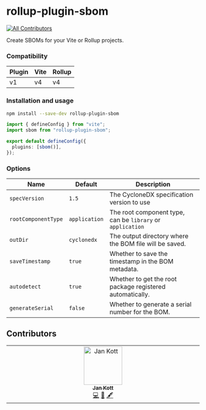 # rollup-plugin-sbom
<!-- ALL-CONTRIBUTORS-BADGE:START - Do not remove or modify this section -->
[![All Contributors](https://img.shields.io/badge/all_contributors-1-orange.svg?style=flat-square)](#contributors-)
<!-- ALL-CONTRIBUTORS-BADGE:END -->

Create SBOMs for your Vite or Rollup projects.

### Compatibility

| Plugin | Vite | Rollup |
| ------ | ---- | ------ |
| v1     | v4   | v4     |

### Installation and usage

```sh
npm install --save-dev rollup-plugin-sbom
```

```ts
import { defineConfig } from "vite";
import sbom from "rollup-plugin-sbom";

export default defineConfig({
  plugins: [sbom()],
});
```

### Options

| Name                | Default       | Description                                                |
| ------------------- | ------------- | ---------------------------------------------------------- |
| `specVersion`       | `1.5`         | The CycloneDX specification version to use                 |
| `rootComponentType` | `application` | The root component type, can be `library` or `application` |
| `outDir`            | `cyclonedx`   | The output directory where the BOM file will be saved.     |
| `saveTimestamp`     | `true`        | Whether to save the timestamp in the BOM metadata.         |
| `autodetect`        | `true`        | Whether to get the root package registered automatically.  |
| `generateSerial`    | `false`       | Whether to generate a serial number for the BOM.           |

## Contributors

<!-- readme: contributors -start -->
<!-- ALL-CONTRIBUTORS-LIST:START - Do not remove or modify this section -->
<!-- prettier-ignore-start -->
<!-- markdownlint-disable -->
<table>
  <tbody>
    <tr>
      <td align="center" valign="top" width="14.28%"><a href="https://github.com/boostvolt"><img src="https://avatars.githubusercontent.com/u/51777660?v=4?s=100" width="100px;" alt="Jan Kott"/><br /><sub><b>Jan Kott</b></sub></a><br /><a href="https://github.com/janbiasi/rollup-plugin-sbom/commits?author=boostvolt" title="Code">💻</a> <a href="#ideas-boostvolt" title="Ideas, Planning, & Feedback">🤔</a> <a href="#content-boostvolt" title="Content">🖋</a></td>
    </tr>
  </tbody>
</table>

<!-- markdownlint-restore -->
<!-- prettier-ignore-end -->

<!-- ALL-CONTRIBUTORS-LIST:END -->
<!-- readme: contributors -end -->

